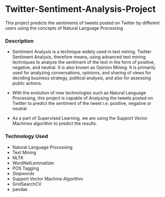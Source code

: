 # Twitter-Sentiment-Analysis-Project
This project predicts the sentiments of tweets posted on Twitter by different users using the concepts of Natural Language Processing

### Description

* Sentiment Analysis is a technique widely used in text mining. Twitter Sentiment Analysis, therefore means, using advanced text mining techniques to analyze the sentiment of the text in the form of positive, negative, and neutral. It is also known as Opinion Mining. It is primarily used for analyzing conversations, opinions, and sharing of views for deciding business strategy, political analysis, and also for assessing public actions.

* With the evolution of new technologies such as Natural Language Processing, this project is capable of Analysing the tweets posted on Twitter to predict the sentiment of the tweet i.e. positive, negative or neutral

* As a part of Supervised Learning, we are using the Support Vector Machines algorithm to predict the results.

### Technology Used

* Natural Language Processing
* Text Mining
* NLTK
* WordNetLemmatizer
* POS Tagging
* Stopwords
* Support Vector Machine Algorithm
* GridSearchCV
* pandas
